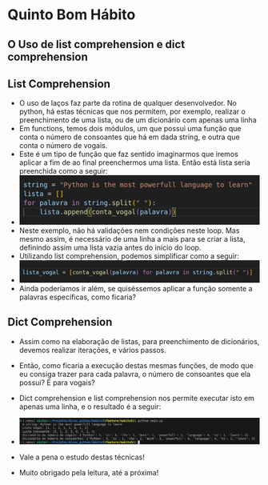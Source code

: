 # Quinto Bom Hábito

## O Uso de list comprehension e dict comprehension

## List Comprehension

- O uso de laços faz parte da rotina de qualquer desenvolvedor. No python, há estas técnicas que nos permitem, por exemplo, realizar o preenchimento de uma lista, ou de um dicionário com apenas uma linha
- Em functions, temos dois módulos, um que possui uma função que conta o número de consoantes que há em dada string, e outra que conta o número de vogais. 
- Este é um tipo de função que faz sentido imaginarmos que iremos aplicar a fim de ao final preenchermos uma lista. Então está lista seria preenchida como a seguir:
- ![loop normal](images/loop_normal.png)
- Neste exemplo, não há validações nem condições neste loop. Mas mesmo assim, é necessário de uma linha a mais para se criar a lista, definindo assim uma lista vazia antes do início do loop. 
- Utilizando list comprehension, podemos simplificar como a seguir:
- ![loop melhorado](images/list_comprehension.png)
- Ainda poderíamos ir além, se quiséssemos aplicar a função somente a palavras específicas, como ficaria?


## Dict Comprehension

- Assim como na elaboração de listas, para preenchimento de dicionários, devemos realizar iterações, e vários passos. 

- Então, como ficaria a execução destas mesmas funções, de modo que eu consiga trazer para cada palavra, o número de consoantes que ela possui? E para vogais? 
- Dict comprehension e list comprehension nos permite executar isto em apenas uma linha, e o resultado é a seguir:
- ![loop melhorado](images/saida.png)

- Vale a pena o estudo destas técnicas!

- Muito obrigado pela leitura, até a próxima!